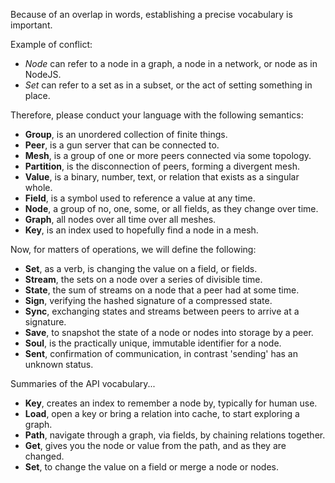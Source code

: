 Because of an overlap in words, establishing a precise vocabulary is important.

Example of conflict:
- _Node_ can refer to a node in a graph, a node in a network, or node as in NodeJS.
- _Set_ can refer to a set as in a subset, or the act of setting something in place.

Therefore, please conduct your language with the following semantics:
- **Group**, is an unordered collection of finite things.
- **Peer**, is a gun server that can be connected to.
- **Mesh**, is a group of one or more peers connected via some topology.
- **Partition**, is the disconnection of peers, forming a divergent mesh.
- **Value**, is a binary, number, text, or relation that exists as a singular whole.
- **Field**, is a symbol used to reference a value at any time.
- **Node**, a group of no, one, some, or all fields, as they change over time.
- **Graph**, all nodes over all time over all meshes.
- **Key**, is an index used to hopefully find a node in a mesh.

Now, for matters of operations, we will define the following:
- **Set**, as a verb, is changing the value on a field, or fields.
- **Stream**, the sets on a node over a series of divisible time.
- **State**, the sum of streams on a node that a peer had at some time.
- **Sign**, verifying the hashed signature of a compressed state.
- **Sync**, exchanging states and streams between peers to arrive at a signature.
- **Save**, to snapshot the state of a node or nodes into storage by a peer.
- **Soul**, is the practically unique, immutable identifier for a node.
- **Sent**, confirmation of communication, in contrast 'sending' has an unknown status.

Summaries of the API vocabulary...
- **Key**, creates an index to remember a node by, typically for human use.
- **Load**, open a key or bring a relation into cache, to start exploring a graph.
- **Path**, navigate through a graph, via fields, by chaining relations together.
- **Get**, gives you the node or value from the path, and as they are changed.
- **Set**, to change the value on a field or merge a node or nodes.